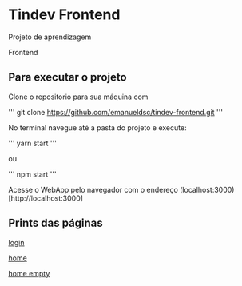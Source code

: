 # Tindev Frontend

Projeto de aprendizagem

Frontend

## Para executar o projeto

Clone o repositorio para sua máquina com

'''
    git clone https://github.com/emanueldsc/tindev-frontend.git
'''

No terminal navegue até a pasta do projeto e execute:

'''
    yarn start
'''

ou 

'''
    npm start
'''

Acesse o WebApp pelo navegador com o endereço (localhost:3000)[http://localhost:3000]

## Prints das páginas

[login](./prints/login.png "login")

[home](./prints/main_full.png "home")

[home empty](./prints/main_0.png "home")

